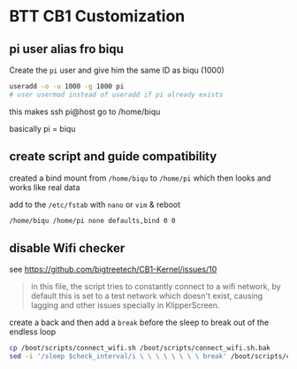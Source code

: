 # BTT CB1 Customization

## pi user alias fro biqu
Create the `pi` user and give him the same ID as biqu (1000)
```bash
useradd -o -u 1000 -g 1000 pi
# user usermod instead of useradd if pi already exists
```
this makes ssh pi@host go to /home/biqu

basically pi = biqu

## create script and guide compatibility
created a bind mount from `/home/biqu` to `/home/pi` which then looks and works like real data

add to the `/etc/fstab` with `nano` or `vim` & reboot
```bash
/home/biqu /home/pi none defaults,bind 0 0
```


## disable Wifi checker

see https://github.com/bigtreetech/CB1-Kernel/issues/10

> in this file, the script tries to constantly connect to a wifi network, by default this is set to a test network which doesn't exist, causing lagging and other issues specially in KlipperScreen.


create a back and then add a `break` before the sleep to break out of the endless loop
```bash
cp /boot/scripts/connect_wifi.sh /boot/scripts/connect_wifi.sh.bak
sed -i '/sleep $check_interval/i \ \ \ \ \ \ \ \ break' /boot/scripts/connect_wifi.sh
```



